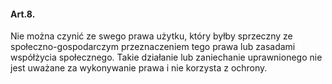 #### Art.8.

Nie można czynić ze swego prawa użytku, który byłby sprzeczny ze społeczno-gospodarczym przeznaczeniem tego prawa lub zasadami współżycia społecznego. Takie działanie lub zaniechanie uprawnionego nie jest uważane za wykonywanie prawa i nie korzysta z ochrony.

